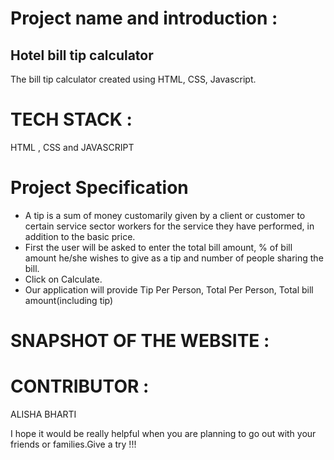 # Project name and introduction :
## Hotel bill tip calculator
The bill tip calculator created using HTML, CSS, Javascript.

# TECH STACK :
HTML , CSS and JAVASCRIPT

# Project Specification
- A tip is a sum of money customarily given by a client or customer to certain service sector workers for the service they have performed, in addition to the basic price.
- First the user will be asked to enter the total bill amount, % of bill amount he/she wishes to give as a tip and number of people sharing the bill.
- Click on Calculate.
- Our application will provide Tip Per Person, Total Per Person, Total bill amount(including tip)

# SNAPSHOT OF THE WEBSITE :


# CONTRIBUTOR :
ALISHA BHARTI

I hope it would be really helpful when you are planning to go out with your friends or families.Give a try !!!



